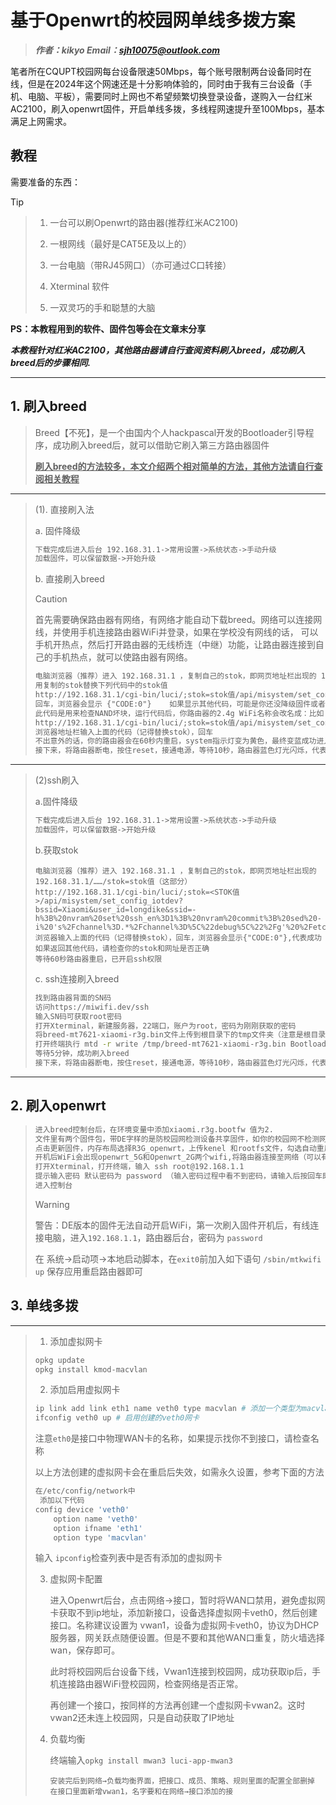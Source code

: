 # 基于Openwrt的校园网单线多拨方案

> ***作者：kikyo
>  Email：sjh10075@outlook.com***  

  笔者所在CQUPT校园网每台设备限速50Mbps，每个账号限制两台设备同时在线，但是在2024年这个网速还是十分影响体验的，同时由于我有三台设备（手机、电脑、平板），需要同时上网也不希望频繁切换登录设备，遂购入一台红米AC2100，刷入openwrt固件，开启单线多拨，多线程网速提升至100Mbps，基本满足上网需求。

## 教程

需要准备的东西：

> [!TIP]
>
>  > 1. 一台可以刷Openwrt的路由器(推荐红米AC2100)
>  >
>  > 2. 一根网线（最好是CAT5E及以上的）
>  >
>  > 3. 一台电脑（带RJ45网口）（亦可通过C口转接）
>  >
>  > 4. Xterminal 软件
>  >
>  > 5. 一双灵巧的手和聪慧的大脑
>
> **PS：本教程用到的软件、固件包等会在文章末分享**
>
> ***本教程针对红米AC2100，其他路由器请自行查阅资料刷入breed，成功刷入breed后的步骤相同.***

------

## 1. 刷入breed

> Breed【不死】，是一个由国内个人hackpascal开发的Bootloader引导程序，成功刷入breed后，就可以借助它刷入第三方路由器固件
>
> <u>**刷入breed的方法较多，本文介绍两个相对简单的方法，其他方法请自行查阅相关教程**</u>

------

> (1). 直接刷入法
>
> a. 固件降级
>
> ```txt
> 下载完成后进入后台 192.168.31.1->常用设置->系统状态->手动升级
> 加载固件，可以保留数据->开始升级
> ```
>
> b. 直接刷入breed
>
> > [!CAUTION]
> >
> >   首先需要确保路由器有网络，有网络才能自动下载breed。网络可以连接网线，并使用手机连接路由器WiFi并登录，如果在学校没有网线的话，
> > 可以手机开热点，然后打开路由器的无线桥连（中继）功能，让路由器连接到自己的手机热点，就可以使路由器有网络。
>
> ```html
> 电脑浏览器（推荐）进入 192.168.31.1 ，复制自己的stok，即网页地址栏出现的 192.168.31.1/……/stok=stok值（这部分）
> 用复制的stok替换下列代码中的stok值
> http://192.168.31.1/cgi-bin/luci/;stok=stok值/api/misystem/set_config_iotdev?bssid=Xiaomi&user_id=longdike&ssid=%0A%5B%20-z%20%22%24(dmesg%20%7C%20grep%20ESMT)%22%20%5D%20%26%26%20B%3D%22Toshiba%22%20%7C%7C%20B%3D%22ESMT%22%0Auci%20set%20wireless.%24(uci%20show%20wireless%20%7C%20awk%20F%20'.'%20'%2Fwl1%2F%20%7Bprint%20%242%7D').ssid%3D%22%24B%20%24(dmesg%20%7C%20awk%20'%2FBad%2F%20%7Bprint%20%245%7D')%22%0A%2Fetc%2Finit.d%2Fnetwork%20restart%0A
> 回车，浏览器会显示 {"CODE:0"}    如果显示其他代码，可能是你还没降级固件或者stok 过期，也可以恢复出厂设置尝试
> 此代码是用来检查NAND坏块，运行代码后，你路由器的2.4g WiFi名称会改名成：比如 “ESMT”，“Toshiba”，“Toshiba 90 768”。 90和768是坏块。 如果ESMT或者Toshiba后面没数字，代表没有坏块。坏块基本不会影响下面的操作，但是存在部分设备异常的情况，如存在坏块且无法刷入breed，考虑更换路由器尝试。
> http://192.168.31.1/cgi-bin/luci/;stok=stok值/api/misystem/set_config_iotdev?bssid=Xiaomi&user_id=longdike&ssid=%0Acd%20%2Ftmp%0Acurl%20-o%20B%20-O%20https%3A%2F%2Fbreed.hackpascal.net%2Fbreed-mt7621-xiaomi-r3g.bin%20-k%0A%5B%20-z%20%22%24(sha256sum%20B%20%7C%20grep%20242d42eb5f5aaa67ddc9c1baf1acdf58d289e3f792adfdd77b589b9dc71eff85)%22%20%5D%20%7C%7C%20mtd%20-r%20write%20B%20Bootloader%0A ```
> 浏览器地址栏输入上面的代码（记得替换stok），回车
> 不出意外的话，你的路由器会在60秒内重启，system指示灯变为黄色，最终变蓝成功进入系统，代表刷入breed成功
> 接下来，将路由器断电，按住reset，接通电源，等待10秒，路由器蓝色灯光闪烁，代表进入breed，用网线将路由器和电脑连接，浏览器地址栏输入192.168.1.1进入breed控制台
> ```

------

> (2)ssh刷入
>
> a.固件降级
>
> ```txt
> 下载完成后进入后台 192.168.31.1->常用设置->系统状态->手动升级
> 加载固件，可以保留数据->开始升级
> ```
>
> b.获取stok
>
> ```
> 电脑浏览器（推荐）进入 192.168.31.1 ，复制自己的stok，即网页地址栏出现的 192.168.31.1/……/stok=stok值（这部分）
> http://192.168.31.1/cgi-bin/luci/;stok=<STOK值>/api/misystem/set_config_iotdev?bssid=Xiaomi&user_id=longdike&ssid=-h%3B%20nvram%20set%20ssh_en%3D1%3B%20nvram%20commit%3B%20sed%20-i%20's%2Fchannel%3D.*%2Fchannel%3D%5C%22debug%5C%22%2Fg'%20%2Fetc%2Finit.d%2Fdropbear%3B%20%2Fetc%2Finit.d%2Fdropbear%20start%3B
> 浏览器输入上面的代码（记得替换stok），回车，浏览器会显示{"CODE:0"},代表成功
> 如果返回其他代码，请检查你的stok和网址是否正确
> 等待60秒路由器重启，已开启ssh权限
> ```
>
> c. ssh连接刷入breed
>
> ```bash
> 找到路由器背面的SN码
> 访问https://miwifi.dev/ssh
> 输入SN码可获取root密码
> 打开Xterminal，新建服务器，22端口，账户为root，密码为刚刚获取的密码
> 将breed-mt7621-xiaomi-r3g.bin文件上传到根目录下的tmp文件夹（注意是根目录下的，不是tmp文件夹下的tmp文件夹）
> 打开终端执行 mtd -r write /tmp/breed-mt7621-xiaomi-r3g.bin Bootloader
> 等待5分钟，成功刷入breed
> 接下来，将路由器断电，按住reset，接通电源，等待10秒，路由器蓝色灯光闪烁，代表进入breed，用网线将路由器和电脑连接，浏览器地址栏输入192.168.1.1进入breed控制台
> ```

------

## 2. 刷入openwrt

> ```bash
> 进入breed控制台后，在环境变量中添加xiaomi.r3g.bootfw 值为2.
> 文件里有两个固件包，带DE字样的是防校园网检测设备共享固件，如你的校园网不检测网络共享，可以刷入不带DE的固件
> 点击更新固件，内存布局选择R3G_openwrt，上传kenel 和rootfs文件，勾选自动重启，确认等待自动更新，并开机，第一次开机所需的时间较长，请耐心等待
> 开机后WiFi会出现openwrt_5G和Openwrt_2G两个wifi,将路由器连接至网络（可以有线接入，手机连接路由器WiFi会弹出登录页面）,电脑连接路由器
> 打开Xterminal，打开终端，输入 ssh root@192.168.1.1
> 提示输入密码 默认密码为 password （输入密码过程中看不到密码，请输入后按回车即可）
> 进入控制台
> ```
>
> > [!WARNING]
> >
> > 警告：DE版本的固件无法自动开启WiFi，第一次刷入固件开机后，有线连接电脑，进入`192.168.1.1`，路由器后台，密码为 `password`
> >
> > 在 系统->启动项->本地启动脚本，在`exit0`前加入如下语句 `/sbin/mtkwifi up` 保存应用重启路由器即可
>
> 

## 3. 单线多拨

------

> 1. 添加虚拟网卡
>
> ```bash
> opkg update
> opkg install kmod-macvlan
> ```
>
> 2. 添加启用虚拟网卡
>
>   ```bash
>   ip link add link eth1 name veth0 type macvlan # 添加一个类型为macvlan，名字为veth0的虚拟网卡，并通过虚拟链路和eth1连接起来
>   ifconfig veth0 up # 启用创建的veth0网卡
>   ```
>
>   注意`eth0`是接口中物理WAN卡的名称，如果提示找你不到接口，请检查名称
>
>   以上方法创建的虚拟网卡会在重启后失效，如需永久设置，参考下面的方法
>
>   ```bash
>   在/etc/config/network中
>    添加以下代码
>   config device 'veth0'
>       option name 'veth0'
>       option ifname 'eth1'
>       option type 'macvlan'
>   ```
>
>   输入 `ipconfig`检查列表中是否有添加的虚拟网卡
>
> 3. 虚拟网卡配置
>
>    	进入Openwrt后台，点击网络→接口，暂时将WAN口禁用，避免虚拟网卡获取不到ip地址，添加新接口，设备选择虚拟网卡veth0，然后创建接口。名称建议设置为 vwan1，设备为虚拟网卡veth0，协议为DHCP服务器，网关跃点随便设置。但是不要和其他WAN口重复，防火墙选择wan，保存即可。
>    					
>    	此时将校园网后台设备下线，Vwan1连接到校园网，成功获取ip后，手机连接路由器WiFi登校园网，检查网络是否正常。
>    					
>    	再创建一个接口，按同样的方法再创建一个虚拟网卡vwan2。这时vwan2还未连上校园网，只是自动获取了IP地址
>
> 4. 负载均衡	
>
>    终端输入`opkg install mwan3 luci-app-mwan3`	
>
>    ```
>    安装完后到网络→负载均衡界面，把接口、成员、策略、规则里面的配置全部删掉
>    在接口里面新增vwan1，名字要和在网络→接口添加的接
